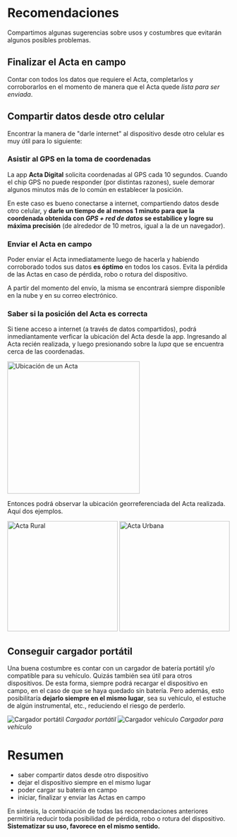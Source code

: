 # Recomendaciones

Compartimos algunas sugerencias sobre usos y costumbres que evitarán algunos posibles problemas.

## Finalizar el Acta en campo

Contar con todos los datos que requiere el Acta, completarlos y corroborarlos en el momento de manera que el Acta quede _lista para ser enviada_.

## Compartir datos desde otro celular

Encontrar la manera de "darle internet" al dispositivo desde otro celular es muy útil para lo siguiente:

### Asistir al GPS en la toma de coordenadas

La app **Acta Digital** solicita coordenadas al GPS cada 10 segundos. Cuando el chip GPS no puede responder (por distintas razones), suele demorar algunos minutos más de lo común en establecer la posición.

En este caso es bueno conectarse a internet, compartiendo datos desde otro celular, y **darle un tiempo de al menos 1 minuto para que la coordenada obtenida con _GPS + red de datos_ se estabilice y logre su máxima precisión** (de alrededor de 10 metros, igual a la de un navegador).

### Enviar el Acta en campo

Poder enviar el Acta inmediatamente luego de hacerla y habiendo corroborado todos sus datos **es óptimo** en todos los casos. Evita la pérdida de las Actas en caso de pérdida, robo o rotura del dispositivo.

A partir del momento del envío, la misma se encontrará siempre disponible en la nube y en su correo electrónico.

### Saber si la posición del Acta es correcta

Si tiene acceso a internet (a través de datos compartidos), podrá inmediantamente verficar la ubicación del Acta desde la app. Ingresando al Acta recién realizada, y luego presionando sobre la _lupa_ que se encuentra cerca de las coordenadas.

<img alt="Ubicación de un Acta" src="/img/acta_ubicacion.png" width=300>

Entonces podrá observar la ubicación georreferenciada del Acta realizada. Aquí dos ejemplos.

<img alt="Acta Rural" src="/img/acta_ubicacion-rural.png" width=250>
<img alt="Acta Urbana" src="/img/acta_ubicacion-urbana.png" width=250>

## Conseguir cargador portátil

Una buena costumbre es contar con un cargador de batería portátil y/o compatible para su vehículo. Quizás también sea útil para otros dispositivos. De esta forma, siempre podrá recargar el dispositivo en campo, en el caso de que se haya quedado sin batería. Pero además, esto posibilitaría **dejarlo siempre en el mismo lugar**, sea su vehículo, el estuche de algún instrumental, etc., reduciendo el riesgo de perderlo.

![Cargador portátil](/img/cargador_portatil.png "Cargador portátil") *Cargador portátil*
![Cargador vehículo](/img/cargador_vehiculo.png "Cargador para vehículo") *Cargador para vehículo*

# Resumen

- saber compartir datos desde otro dispositivo
- dejar el dispositivo siempre en el mismo lugar
- poder cargar su batería en campo
- iniciar, finalizar y enviar las Actas en campo

En sintesis, la combinación de todas las recomendaciones anteriores permitiría reducir toda posibilidad de pérdida, robo o rotura del dispositivo. **Sistematizar su uso, favorece en el mismo sentido.**
